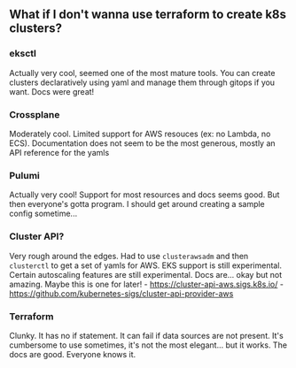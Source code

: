## What if I don't wanna use terraform to create k8s clusters?

### eksctl
Actually very cool, seemed one of the most mature tools. You can create clusters declaratively using yaml and manage them through gitops if you want. Docs were great!

### Crossplane
Moderately cool. Limited support for AWS resouces (ex: no Lambda, no ECS). Documentation does not seem to be the most generous, mostly an API reference for the yamls

### Pulumi
Actually very cool! Support for most resources and docs seems good. But then everyone's gotta program. I should get around creating a sample config sometime...

### Cluster API?
Very rough around the edges. Had to use `clusterawsadm` and then `clusterctl` to get a set of yamls for AWS. EKS support is still experimental. Certain autoscaling features are still experimental. Docs are... okay but not amazing. Maybe this is one for later! 
    - https://cluster-api-aws.sigs.k8s.io/
    - https://github.com/kubernetes-sigs/cluster-api-provider-aws

### Terraform
Clunky. It has no if statement. It can fail if data sources are not present. It's cumbersome to use sometimes, it's not the most elegant... but it works. The docs are good. Everyone knows it.

